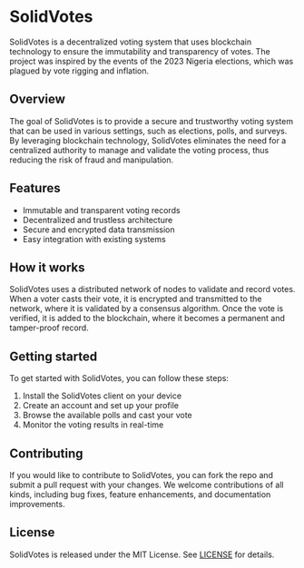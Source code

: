 # SolidVotes

SolidVotes is a decentralized voting system that uses blockchain technology to ensure the immutability and transparency of votes. The project was inspired by the events of the 2023 Nigeria elections, which was plagued by vote rigging and inflation.

## Overview

The goal of SolidVotes is to provide a secure and trustworthy voting system that can be used in various settings, such as elections, polls, and surveys. By leveraging blockchain technology, SolidVotes eliminates the need for a centralized authority to manage and validate the voting process, thus reducing the risk of fraud and manipulation.

## Features

- Immutable and transparent voting records
- Decentralized and trustless architecture
- Secure and encrypted data transmission
- Easy integration with existing systems

## How it works

SolidVotes uses a distributed network of nodes to validate and record votes. When a voter casts their vote, it is encrypted and transmitted to the network, where it is validated by a consensus algorithm. Once the vote is verified, it is added to the blockchain, where it becomes a permanent and tamper-proof record.

## Getting started

To get started with SolidVotes, you can follow these steps:

1. Install the SolidVotes client on your device
2. Create an account and set up your profile
3. Browse the available polls and cast your vote
4. Monitor the voting results in real-time

## Contributing

If you would like to contribute to SolidVotes, you can fork the repo and submit a pull request with your changes. We welcome contributions of all kinds, including bug fixes, feature enhancements, and documentation improvements.

## License

SolidVotes is released under the MIT License. See [LICENSE](LICENSE) for details.
